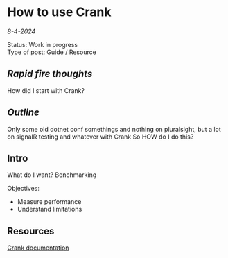 # How to use Crank

*8-4-2024*

Status: Work in progress  
Type of post: Guide / Resource

## *Rapid fire thoughts*

How did I start with Crank?

## *Outline*

Only some old dotnet conf somethings and nothing on pluralsight, but a lot on signalR testing and whatever with Crank
So
HOW do I do this?

## Intro

What do I want?
Benchmarking

Objectives:
- Measure performance
- Understand limitations


## Resources

[Crank documentation](https://github.com/dotnet/crank/blob/main/docs/getting_started.md)
